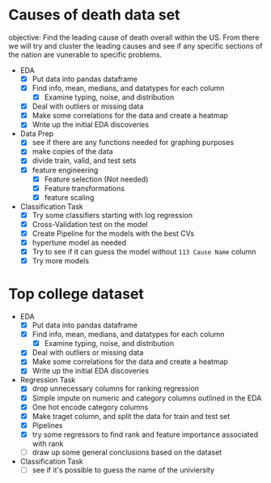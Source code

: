 # Causes of death data set
objective: Find the leading cause of death overall within the US. From there we will try and cluster the leading causes and see if any specific sections of the nation are vunerable to specific problems.
* EDA
    - [X] Put data into pandas dataframe
    - [X] Find info, mean, medians, and datatypes for each column
        - [X] Examine typing, noise, and distribution     
    - [X] Deal with outliers or missing data
    - [X] Make some correlations for the data and create a heatmap 
    - [X] Write up the initial EDA discoveries

* Data Prep
    - [X] see if there are any functions needed for graphing purposes
    - [X] make copies of the data
    - [X] divide train, valid, and test sets
    - [X] feature engineering
        - [X] Feature selection (Not needed)
        - [X] Feature transformations
        - [X] feature scaling

* Classification Task
    - [X] Try some classifiers starting with log regression
    - [X] Cross-Validation test on the model
    - [X] Create Pipeline for the models with the best CVs
    - [X] hypertune model as needed
    - [X] Try to see if it can guess the model without `113 Cause Name` column
    - [X] Try more models 

# Top college dataset
* EDA
    - [X] Put data into pandas dataframe
    - [X] Find info, mean, medians, and datatypes for each column
        - [x] Examine typing, noise, and distribution     
    - [X] Deal with outliers or missing data
    - [X] Make some correlations for the data and create a heatmap 
    - [X] Write up the initial EDA discoveries

* Regression Task
    - [X] drop unnecessary columns for ranking regression
    - [x] Simple impute on numeric and category columns outlined in the EDA 
    - [X] One hot encode category columns
    - [X] Make traget column, and split the data for train and test set
    - [X] Pipelines
    - [X] try some regressors to find rank and feature importance associated with rank
    - [ ] draw up some general conclusions based on the dataset
* Classification Task
    - [ ] see if it's possible to guess the name of the univiersity 